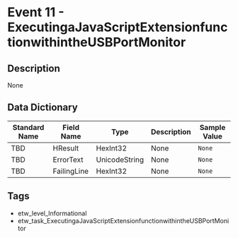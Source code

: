 # Event 11 - ExecutingaJavaScriptExtensionfunctionwithintheUSBPortMonitor

## Description
None

## Data Dictionary
|Standard Name|Field Name|Type|Description|Sample Value|
|---|---|---|---|---|
|TBD|HResult|HexInt32|None|`None`|
|TBD|ErrorText|UnicodeString|None|`None`|
|TBD|FailingLine|HexInt32|None|`None`|

## Tags
* etw_level_Informational
* etw_task_ExecutingaJavaScriptExtensionfunctionwithintheUSBPortMonitor